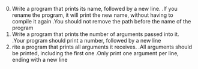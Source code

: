 0. Write a program that prints its name, followed by a new line.
.If you rename the program, it will print the new name, without having to compile it again
.You should not remove the path before the name of the program
1. Write a program that prints the number of arguments passed into it.
.Your program should print a number, followed by a new line
2. rite a program that prints all arguments it receives.
.All arguments should be printed, including the first one
.Only print one argument per line, ending with a new line

